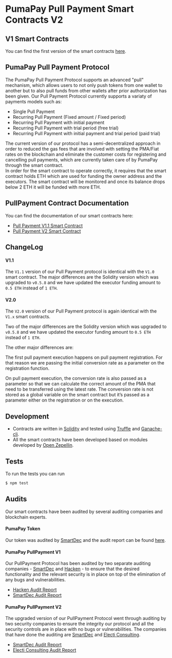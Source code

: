 
# PumaPay Pull Payment Smart Contracts V2
## V1 Smart Contracts 
You can find the first version of the smart contracts [here](https://github.com/pumapayio/pumapay-token).

## PumaPay Pull Payment Protocol
The PumaPay Pull Payment Protocol supports an advanced "pull" mechanism, which allows users to not only push tokens from one wallet to another but to also pull funds from other wallets after prior authorization has been given.
Our Pull Payment Protocol currently supports a variaty of payments models such as:
* Single Pull Payment
* Recurring Pull Payment (Fixed amount / Fixed period)
* Recurring Pull Payment with initial payment 
* Recurring Pull Payment with trial period (free trial)
* Recurring Pull Payment with initial payment and trial period (paid trial)    

The current version of our protocol has a semi-decentralized approach in order to reduced the gas fees that are involved with setting the PMA/Fiat rates on the blockchain and eliminate the customer costs for registering and cancelling pull payments, which are currently taken care of by PumaPay through the smart contract.  
In order for the smart contract to operate correctly, it requires that the smart contract holds ETH which are used for funding the owner address and the executors. 
The smart contract will be monitored and once its balance drops below 2 ETH it will be funded with more ETH.

## PullPayment Contract Documentation
You can find the documentation of our smart contracts here:
* [Pull Payment V1.1 Smart Contract](./docs/Pull%20Payment%20V1.md)
* [Pull Payment V2 Smart Contract](./docs/Pull%20Payment%20V2.md)

## ChangeLog
#### V1.1
The `V1.1` version of our Pull Payment protocol is identical with the `V1.0` smart contract. 
The major differences are the Solidity version which was upgraded to `v0.5.8` and we have 
updated the executor funding amount to `0.5 ETH` instead of `1 ETH`.
 
#### V2.0
The `V2.0` version of our Pull Payment protocol is again identical with the `V1.x` smart contracts.

Two of the major differences are the Solidity version which was upgraded to `v0.5.8` and we have updated the executor funding amount to `0.5 ETH` instead of `1 ETH`.

The other major differences are:

The first pull payment execution happens on pull payment registration. For that reason we are passing the initial conversion rate as a parameter on the registration function. 

On pull payment execution, the conversion rate is also passed as a parameter so that we can calculate the correct amount of the PMA that need to be transferred using the latest rate.
The conversion rate is not stored as a global variable on the smart contract but it’s passed as a parameter either on the registration or on the execution. 

## Development
* Contracts are written in [Solidity](https://solidity.readthedocs.io/en/develop/) and tested using [Truffle](http://truffleframework.com/) and [Ganache-cli](https://github.com/trufflesuite/ganache-cli).
* All the smart contracts have been developed based on modules developed by [Open Zepellin](https://openzeppelin.org/).


## Tests
To run the tests you can run 
```bash
$ npm test
```

## Audits
Our smart contracts have been audited by several auditing companies and blockchain experts.   
#### PumaPay Token
Our token was audited by [SmartDec](https://smartdec.net/) and the audit report can be found [here](https://github.com/pumapayio/pumapay-token/blob/master/audits/PumaPay%20Token%20Security%20Audit%20-%20SmartDec.pdf).
#### PumaPay PullPayment V1
Our PullPayment Protocol has been audited by two separate auditing companies - [SmartDec](https://smartdec.net/) and [Hacken](https://hacken.io/) -  to ensure that the desired functionality
and the relevant security is in place on top of the elimination of any bugs and vulnerabilities.
* [Hacken Audit Report](https://github.com/pumapayio/pumapay-token/blob/master/audits/PullPayment%20Smart%20Contract%20-%20Hacken.pdf)
* [SmartDec Audit Report](https://github.com/pumapayio/pumapay-token/blob/master/audits/PullPayment%20Smart%20Contract%20-%20SmartDec.pdf)

#### PumaPay PullPayment V2
The upgraded version of our PullPayment Protocol went through auditing by two security companies to ensure the integrity our protocol and 
all the security controls are in place with no bugs or vulnerabilities. 
The companies that have done the auditing are [SmartDec](https://smartdec.net/) and [Electi Consulting](https://electiconsulting.com/).
* [SmartDec Audit Report](https://github.com/pumapayio/smart-contracts/blob/master/audits/PumaPay%20Security%20Audit%20-%20SmartDec.pdf)
* [Electi Consulting Audit Report](https://github.com/pumapayio/smart-contracts/blob/master/audits/PumaPay%20Security%20Audit%20-%Electi.pdf)
